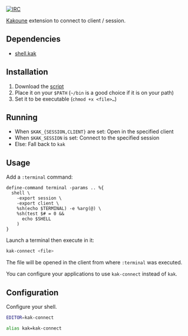 [![IRC][shields/kakoune/badge]][freenode/kakoune]

[Kakoune][] extension to connect to client / session.

Dependencies
------------

- [shell.kak][]

Installation
------------

1. Download the [script](bin/kak-connect)
2. Place it on your `$PATH` (`~/bin` is a good choice if it is on your path)
3. Set it to be executable (`chmod +x <file>…`)

Running
-------

- When `$KAK_{SESSION,CLIENT}` are set: Open in the specified client
- When `$KAK_SESSION` is set: Connect to the specified session
- Else: Fall back to `kak`

Usage
-----

Add a `:terminal` command:

``` kak
define-command terminal -params .. %{
  shell \
    -export session \
    -export client \
    %sh(echo $TERMINAL) -e %arg(@) \
    %sh(test $# = 0 &&
      echo $SHELL
    )
}
```

Launch a terminal then execute in it:

``` sh
kak-connect <file>
```

The file will be opened in the client from where `:terminal` was executed.

You can configure your applications to use `kak-connect` instead of `kak`.

Configuration
-------------

Configure your shell.

``` sh
EDITOR=kak-connect
```

``` sh
alias kak=kak-connect
```

[Kakoune]: http://kakoune.org
[freenode/kakoune]: https://webchat.freenode.net?channels=kakoune
[shields/kakoune/badge]: https://img.shields.io/badge/IRC-%23kakoune-blue.svg
[shell.kak]: https://github.com/alexherbo2/shell.kak
